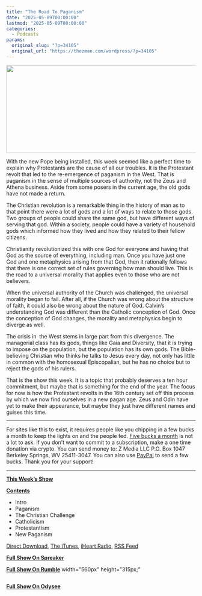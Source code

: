 ```yaml
---
title: "The Road To Paganism"
date: "2025-05-09T00:00:00"
lastmod: "2025-05-09T00:00:00"
categories:
  - Podcasts
params:
  original_slug: "?p=34105"
  original_url: "https://thezman.com/wordpress/?p=34105"
---
```


[<img
src="http://thezman.com/wordpress/wp-content/uploads/2018/01/Power-Hour.png"
decoding="async" width="600" height="233" />](http://thezman.com/wordpress/wp-content/uploads/2018/01/Power-Hour.png)

With the new Pope being installed, this week seemed like a perfect time
to explain why Protestants are the cause of all our troubles. It is the
Protestant revolt that led to the re-emergence of paganism in the West.
That is paganism in the sense of multiple sources of authority, not the
Zeus and Athena business. Aside from some posers in the current age, the
old gods have not made a return.

The Christian revolution is a remarkable thing in the history of man as
to that point there were a lot of gods and a lot of ways to relate to
those gods. Two groups of people could share the same god, but have
different ways of serving that god. Within a society, people could have
a variety of household gods which informed how they lived and how they
related to their fellow citizens.

Christianity revolutionized this with one God for everyone and having
that God as the source of everything, including man. Once you have just
one God and one metaphysics arising from that God, then it rationally
follows that there is one correct set of rules governing how man should
live. This is the road to a universal morality that applies even to
those who are not believers.

When the universal authority of the Church was challenged, the universal
morality began to fail. After all, if the Church was wrong about the
structure of faith, it could also be wrong about the nature of God.
Calvin’s understanding God was different than the Catholic conception of
God. Once the conception of God changes, the morality and metaphysics
begin to diverge as well.

The crisis in  the West stems in large part from this divergence. The
managerial class has its gods, things like Gaia and Diversity, that it
is trying to impose on the population, but the population has its own
gods. The Bible-believing Christian who thinks he talks to Jesus every
day, not only has little in common with the homosexual Episcopalian, but
he has no choice but to reject the gods of his rulers.

That is the show this week. It is a topic that probably deserves a ten
hour commitment, but maybe that is something for the end of the year.
The focus for now is how the Protestant revolts in the 16th century set
off this process by which we now find ourselves in a new pagan age. Zeus
and Odin have yet to make their appearance, but maybe they just have
different names and guises this time.

------------------------------------------------------------------------

For sites like this to exist, it requires people like you chipping in a
few bucks a month to keep the lights on and the people fed.
<a href="https://www.subscribestar.com/the-z-blog"
rel="noopener noreferrer" target="_blank">Five bucks a month</a> is not
a lot to ask. If you don’t want to commit to a subscription, make a one
time donation via crypto. You can send money to: Z Media LLC P.O. Box
1047 Berkeley Springs, WV 25411-3047. You can also use <a
href="https://www.paypal.com/cgi-bin/webscr?cmd=_s-xclick&amp;hosted_button_id=UDAS2Q8JYA6CN&amp;source=url"
rel="noopener noreferrer" target="_blank">PayPal</a> to send a few
bucks. Thank you for your support!

------------------------------------------------------------------------

**<u>This Week’s Show</u>**

**<u>Contents</u>**

-   Intro
-   Paganism
-   The Christian Challenge
-   Catholicism
-   Protestantism
-   New Paganism

<a href="https://api.spreaker.com/v2/episodes/66007881/download.mp3"
rel="noopener" target="_blank">Direct Download</a>, <a
href="https://itunes.apple.com/us/podcast/the-z-blog-power-hour/id1262799640?mt=2"
rel="noopener noreferrer" target="_blank">The iTunes</a>,
<a href="https://www.iheart.com/podcast/the-z-blog-power-hour-29246491/"
rel="noopener noreferrer" target="_blank">iHeart Radio,</a>
<a href="https://www.spreaker.com/show/2589657/episodes/feed"
rel="noopener noreferrer" target="_blank">RSS Feed</a>

**<u>Full Show On Spreaker</u>**

**<u>Full Show On Rumble</u>** width=”560px” height=”315px;”

<span class="mce_SELRES_start" mce-type="bookmark"
style="display: inline-block; width: 0px; overflow: hidden; line-height: 0;">﻿</span>

**<u>Full Show On Odysee</u>**

<span class="mce_SELRES_start" mce-type="bookmark"
style="display: inline-block; width: 0px; overflow: hidden; line-height: 0;">﻿</span>
